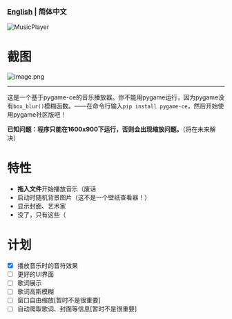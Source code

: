 ### [English](/readme.md) | 简体中文

![MusicPlayer](https://socialify.git.ci/mcl0z/MusicPlayer/image?custom_description=A+music+player+based+on+Pygame-ce.+%28work-in-progress%29&description=1&font=Jost&issues=1&language=1&name=1&owner=1&pattern=Solid&pulls=1&stargazers=1&theme=Dark)

# 截图

![image.png](https://s2.loli.net/2023/08/03/rREXwvT28zc6WHG.png)

---

这是一个基于pygame-ce的音乐播放器。你不能用pygame运行，因为pygame没有`box_blur()`模糊函数。——在命令行输入`pip install pygame-ce`，然后开始使用pygame社区版吧！

**已知问题：程序只能在1600x900下运行，否则会出现缩放问题。**（将在未来解决）

# 特性

- **拖入文件**开始播放音乐（废话
- 启动时随机背景图片（这不是一个壁纸查看器！）
- 显示封面、艺术家
- 没了，只有这些（

# 计划

 - [X] 播放音乐时的音符效果
 - [ ] 更好的UI界面
 - [ ] 歌词展示
 - [ ] 歌词高斯模糊
 - [ ] 窗口自由缩放[暂时不是很重要]
 - [ ] 自动爬取歌词、封面等信息[暂时不是很重要]
